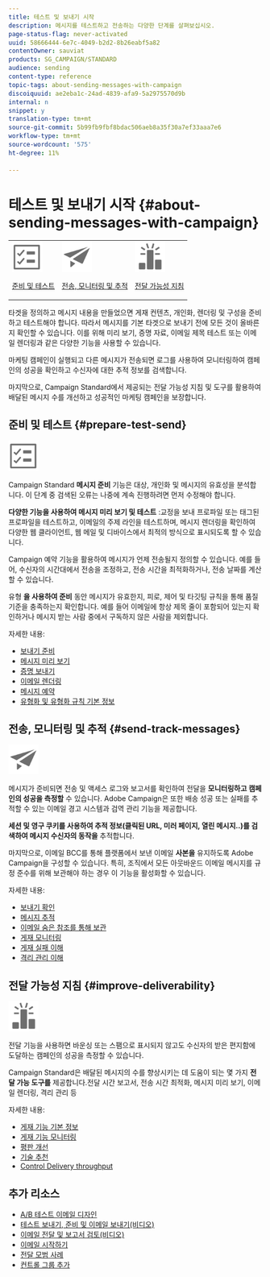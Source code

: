 ```yaml
---
title: 테스트 및 보내기 시작
description: 메시지를 테스트하고 전송하는 다양한 단계를 살펴보십시오.
page-status-flag: never-activated
uuid: 58666444-6e7c-4049-b2d2-8b26eabf5a82
contentOwner: sauviat
products: SG_CAMPAIGN/STANDARD
audience: sending
content-type: reference
topic-tags: about-sending-messages-with-campaign
discoiquuid: ae2eba1c-24ad-4839-afa9-5a2975570d9b
internal: n
snippet: y
translation-type: tm+mt
source-git-commit: 5b99fb9fbf8bdac506aeb8a35f30a7ef33aaa7e6
workflow-type: tm+mt
source-wordcount: '575'
ht-degree: 11%

---
```



# 테스트 및 보내기 시작 {#about-sending-messages-with-campaign}

<table>
<tr>
<td><img src="assets/do-not-localize/icon_prepare.svg" width="60px"><p><a href="#prepare-test-send">준비 및 테스트</a></p></td>
<td><img src="assets/do-not-localize/icon_send.svg" width="60px"><p><a href="#send-track-messages">전송, 모니터링 및 추적</a></p></td>
<td><img src="assets/do-not-localize/icon_deliverability.svg" width="60px"><p><a href="#improve-deliverability">전달 가능성 지침</a></p></td></tr>
</table>

타겟을 정의하고 메시지 내용을 만들었으면 게재 컨텐츠, 개인화, 렌더링 및 구성을 준비하고 테스트해야 합니다. 따라서 메시지를 기본 타겟으로 보내기 전에 모든 것이 올바른지 확인할 수 있습니다. 이를 위해 미리 보기, 증명 자료, 이메일 제목 테스트 또는 이메일 렌더링과 같은 다양한 기능을 사용할 수 있습니다.

마케팅 캠페인이 실행되고 다른 메시지가 전송되면 로그를 사용하여 모니터링하여 캠페인의 성공을 확인하고 수신자에 대한 추적 정보를 검색합니다.

마지막으로, Campaign Standard에서 제공되는 전달 가능성 지침 및 도구를 활용하여 배달된 메시지 수를 개선하고 성공적인 마케팅 캠페인을 보장합니다.

## 준비 및 테스트 {#prepare-test-send}

<img src="assets/do-not-localize/icon_prepare.svg" width="60px">

Campaign Standard **메시지 준비** 기능은 대상, 개인화 및 메시지의 유효성을 분석합니다. 이 단계 중 검색된 오류는 나중에 계속 진행하려면 먼저 수정해야 합니다.

**다양한 기능을 사용하여 메시지 미리 보기 및 테스트** :교정을 보내 프로파일 또는 태그된 프로파일을 테스트하고, 이메일의 주제 라인을 테스트하며, 메시지 렌더링을 확인하여 다양한 웹 클라이언트, 웹 메일 및 디바이스에서 최적의 방식으로 표시되도록 할 수 있습니다.

Campaign 예약 기능을 활용하여 메시지가 언제 전송될지 정의할 수 있습니다. 예를 들어, 수신자의 시간대에서 전송을 조정하고, 전송 시간을 최적화하거나, 전송 날짜를 계산할 수 있습니다.

유형 **을 사용하여 준비** 동안 메시지가 유효한지, 피로, 제어 및 타깃팅 규칙을 통해 품질 기준을 충족하는지 확인합니다. 예를 들어 이메일에 항상 제목 줄이 포함되어 있는지 확인하거나 메시지 받는 사람 중에서 구독하지 않은 사람을 제외합니다.

자세한 내용:

* [보내기 준비](../../sending/using/preparing-the-send.md)
* [메시지 미리 보기](../../sending/using/previewing-messages.md)
* [증명 보내기](../../sending/using/sending-proofs.md)
* [이메일 렌더링](../../sending/using/email-rendering.md)
* [메시지 예약](../../sending/using/about-scheduling-messages.md)
* [유형화 및 유형화 규칙 기본 정보](../../sending/using/about-typology-rules.md)

## 전송, 모니터링 및 추적 {#send-track-messages}

<img src="assets/do-not-localize/icon_send.svg"  width="60px">

메시지가 준비되면 전송 및 액세스 로그와 보고서를 확인하여 전달을 **모니터링하고 캠페인의 성공을 측정할** 수 있습니다. Adobe Campaign은 또한 배송 성공 또는 실패를 추적할 수 있는 이메일 경고 시스템과 검역 관리 기능을 제공합니다.

**세션 및 영구 쿠키를 사용하여 추적 정보(클릭된 URL, 미러 페이지, 열린 메시지..)를 검색하여 메시지 수신자의 동작을** 추적합니다.

마지막으로, 이메일 BCC를 통해 플랫폼에서 보낸 이메일 **사본을** 유지하도록 Adobe Campaign을 구성할 수 있습니다. 특히, 조직에서 모든 아웃바운드 이메일 메시지를 규정 준수를 위해 보관해야 하는 경우 이 기능을 활성화할 수 있습니다.

자세한 내용:

* [보내기 확인](../../sending/using/confirming-the-send.md)
* [메시지 추적](../../sending/using/tracking-messages.md)
* [이메일 숨은 참조를 통해 보관](../../sending/using/archiving.md)
* [게재 모니터링](../../sending/using/monitoring-a-delivery.md)
* [게재 실패 이해](../../sending/using/understanding-delivery-failures.md)
* [격리 관리 이해](../../sending/using/understanding-quarantine-management.md)

## 전달 가능성 지침 {#improve-deliverability}

<img src="assets/do-not-localize/icon_deliverability.svg"  width="60px">

전달 기능을 사용하면 바운싱 또는 스팸으로 표시되지 않고도 수신자의 받은 편지함에 도달하는 캠페인의 성공을 측정할 수 있습니다.

Campaign Standard은 배달된 메시지의 수를 향상시키는 데 도움이 되는 몇 가지 **전달 가능 도구를** 제공합니다.전달 시간 보고서, 전송 시간 최적화, 메시지 미리 보기, 이메일 렌더링, 격리 관리 등

자세한 내용:

* [게재 기능 기본 정보](../../sending/using/about-deliverability.md)
* [게재 기능 모니터링](../../sending/using/monitor-deliverability.md)
* [평판 개선](../../sending/using/improving-reputation.md)
* [기술 추천](../../sending/using/technical-recommendations.md)
* [Control Delivery throughput](../../reporting/using/delivery-throughput.md)

## 추가 리소스

* [A/B 테스트 이메일 디자인](../../channels/using/designing-an-a-b-test-email.md)
* [테스트 보내기, 준비 및 이메일 보내기(비디오)](https://docs.adobe.com/content/help/en/campaign-standard-learn/tutorials/communication-channels/email/sending-test-preparing-sending-email.html)
* [이메일 전달 및 보고서 검토(비디오)](https://docs.adobe.com/content/help/en/campaign-standard-learn/tutorials/communication-channels/email/reviewing-personalized-email-delivery-and-reports.html)
* [이메일 시작하기](https://helpx.adobe.com/kr/campaign/kb/acs-get-started-with-emails.html)
* [전달 모범 사례](../../sending/using/delivery-best-practices.md)
* [컨트롤 그룹 추가](../../sending/using/control-group.md)
